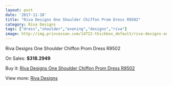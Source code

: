 ```yaml
---
layout: post
date: '2017-11-18'
title: "Riva Designs One Shoulder Chiffon Prom Dress R9502"
category: Riva Designs
tags: ["dress","shoulder","evening","designs","riva"]
image: http://img.princessan.com/14722-thickbox_default/riva-designs-one-shoulder-chiffon-prom-dress-r9502.jpg
---
```

Riva Designs One Shoulder Chiffon Prom Dress R9502

On Sales: **$318.2949**
<a href="https://www.princessan.com/en/riva-designs/6891-riva-designs-one-shoulder-chiffon-prom-dress-r9502.html"><amp-img layout="responsive" width="600" height="600" src="//img.princessan.com/14722-thickbox_default/riva-designs-one-shoulder-chiffon-prom-dress-r9502.jpg" alt="Riva Designs One Shoulder Chiffon Prom Dress R9502 0" /></a>
<a href="https://www.princessan.com/en/riva-designs/6891-riva-designs-one-shoulder-chiffon-prom-dress-r9502.html"><amp-img layout="responsive" width="600" height="600" src="//img.princessan.com/14723-thickbox_default/riva-designs-one-shoulder-chiffon-prom-dress-r9502.jpg" alt="Riva Designs One Shoulder Chiffon Prom Dress R9502 1" /></a>

Buy it: [Riva Designs One Shoulder Chiffon Prom Dress R9502](https://www.princessan.com/en/riva-designs/6891-riva-designs-one-shoulder-chiffon-prom-dress-r9502.html "Riva Designs One Shoulder Chiffon Prom Dress R9502")

View more: [Riva Designs](https://www.princessan.com/en/54-riva-designs "Riva Designs")